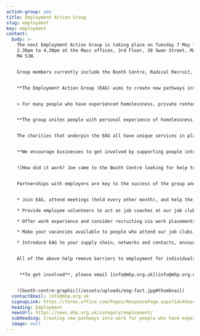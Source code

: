 ```yaml
---
action-group: yes
title: Employment Action Group
slug: employment
key: employment
content:
  body: >-
    The next Employment Action Group is taking place on Tuesday 7 May from
    2.30pm to 4.30pm at the Macc offices, 3rd Floor, 20 Swan Street, Manchester,
    M4 5JW.


    G﻿roup members currently include the Booth Centre, Radical Recruit, Standing Tall, EGG, the Growth Company, DePaul, Centrepoint and Caritas Cornerstones.


    **The Employment Action Group (EAG) aims to create new pathways into work** for people who have experienced homelessness.  


    > For many people who have experienced homelessness, private rented tenancies are often their only option to move on from emergency or temporary accommodation and create a home of their own. **For people to be able to secure and sustain tenancies, they need good jobs** - ideally full-time hours, paid at the real living wage, and with reasonable longevity of contract. 


    **The group unites people with personal experience of homelessness with businesses, public and charity sector organisations**, to co-produce inclusive employment solutions. 


    The charities that underpin the EAG all have unique services in place that collectively can help people to overcome their barriers to work. These charities can support people with their motivation and confidence, as well as assisting with job applications and interview skills.  


    **We encourage businesses to get involved by supporting people into work.** Find out how you can get involved below!


    ![How did it work? Joe came to the Booth Centre looking for help to find employment. He came to Job Club and met Chris. BITC introduced him to the site manager at a City Centre construction scheme. He was offered a job and the Booth Centre team helped him find private rented accommodation. Joe found it difficult to juggle these new responsibilities at first. Ongoing support from BITC and their relationship with the employer, alongside the Booth Centre's support, helped Joe to sustain his job and home.](/assets/uploads/eag.jpg#thumbnail)


    Partnerships with employers are key to the success of the group and we invite employers to step up and be part of the solution and support people into employment. There’s lots of ways to get involved, including: 


    * Join EAG, attend meetings (held every other month), and help the group to achieve its aims. 

    * Provide employee volunteers to act as job coaches at our job clubs, helping with job search and application (this can be in person or online). 

    * Offer work experience and consider recruiting via work placements. 

    * Make your vacancies available to people who attend our job clubs. 

    * Introduce EAG to your supply chain, networks and contacts, encouraging them to pledge jobs. 


    All of the above help remove barriers to employment for individuals who have experience of homelessness. 


     **T﻿o get involved**, please email [info@mhp.org.uk](info@mhp.org.uk)


    ![booth-centre-graphic](/assets/uploads/eag-fact.jpg#thumbnail)
  contactEmail: info@mhp.org.uk
  signupLink: https://forms.office.com/Pages/ResponsePage.aspx?id=XVwzcf1bkE61VN8N5KjjQjkoCHBJKMVKuWG3gz25EypUM1gxNTZLNUgwS0tGNUhNVkExNUJPRkY5Ni4u
  heading: Employment
  newsUrl: https://news.mhp.org.uk/category/employment/
  subHeading: Creating new pathways into work for people who have experienced homelessness
  image: null
---
```

